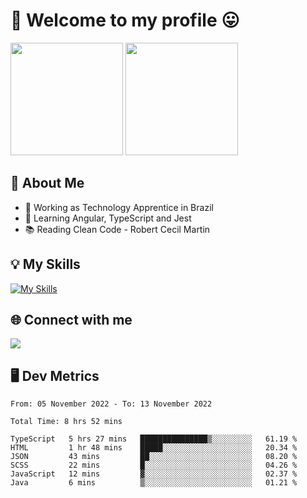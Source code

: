 # 🎉 Welcome to my profile 😛

<div>
  <img height="180em" src="https://github-readme-stats.vercel.app/api?username=VinicciusSantos&show_icons=true&icon_color=fff&include_all_commits=true&count_private=true&bg_color=30,08BEC1,394AAB&title_color=fff&text_color=fff"/>
  <img height="180em" src="https://github-readme-stats.vercel.app/api/top-langs/?username=VinicciusSantos&langs_count=8&layout=compact&include_all_commits=true&count_private=true&bg_color=30,3357AD,354DAD&title_color=fff&text_color=fff"/>
</div>


## 📖 About Me
- 🔭 Working as Technology Apprentice in Brazil
- 🌱 Learning Angular, TypeScript and Jest
- 📚 Reading Clean Code - Robert Cecil Martin

## 💡 My Skills

[![My Skills](https://skills.thijs.gg/icons?i=angular,react,html,css,sass,bootstrap,ts,js,nodejs,git,c,py,postgres)](https://github.com/VinicciusSantos)

## 🌐 Connect with me

<a href="https://www.linkedin.com/in/vinicius-guedes-b817aa223/"><img src="https://img.shields.io/badge/LinkedIn-0077B5?style=for-the-badge&logo=linkedin&logoColor=white"/></a>

## 🖥️ Dev Metrics

<!--START_SECTION:waka-->

```text
From: 05 November 2022 - To: 13 November 2022

Total Time: 8 hrs 52 mins

TypeScript   5 hrs 27 mins   ███████████████▒░░░░░░░░░   61.19 %
HTML         1 hr 48 mins    █████░░░░░░░░░░░░░░░░░░░░   20.34 %
JSON         43 mins         ██░░░░░░░░░░░░░░░░░░░░░░░   08.20 %
SCSS         22 mins         █░░░░░░░░░░░░░░░░░░░░░░░░   04.26 %
JavaScript   12 mins         ▓░░░░░░░░░░░░░░░░░░░░░░░░   02.37 %
Java         6 mins          ▒░░░░░░░░░░░░░░░░░░░░░░░░   01.21 %
```

<!--END_SECTION:waka-->
